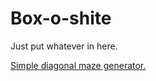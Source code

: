 # Box-o-shite
Just put whatever in here.

[Simple diagonal maze generator.](https://magnusjmj.github.io/box-o-shite/mazegenerator/)

